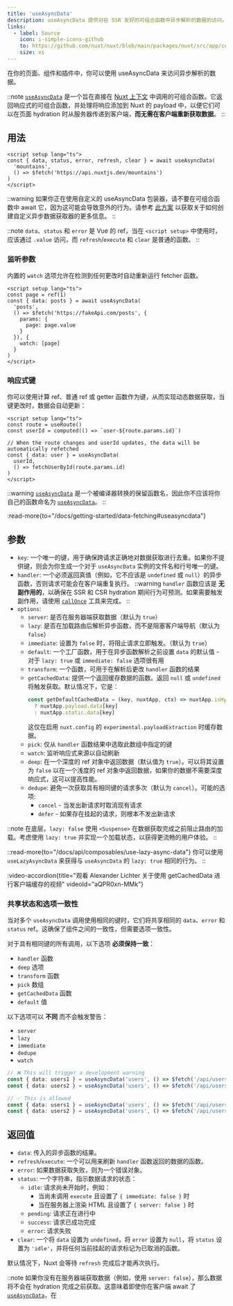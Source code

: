 ```yaml
---
title: 'useAsyncData'
description: useAsyncData 提供对在 SSR 友好的可组合函数中异步解析的数据的访问。
links:
  - label: Source
    icon: i-simple-icons-github
    to: https://github.com/nuxt/nuxt/blob/main/packages/nuxt/src/app/composables/asyncData.ts
    size: xs
---
```


在你的页面、组件和插件中，你可以使用 useAsyncData 来访问异步解析的数据。

::note
[`useAsyncData`](/docs/api/composables/use-async-data) 是一个旨在直接在 [Nuxt 上下文](/docs/guide/going-further/nuxt-app#the-nuxt-context) 中调用的可组合函数。它返回响应式的可组合函数，并处理将响应添加到 Nuxt 的 payload 中，以便它们可以在页面 hydration 时从服务器传递到客户端，**而无需在客户端重新获取数据**。
::

## 用法

```vue [pages/index.vue]
<script setup lang="ts">
const { data, status, error, refresh, clear } = await useAsyncData(
  'mountains',
  () => $fetch('https://api.nuxtjs.dev/mountains')
)
</script>
```

::warning
如果你正在使用自定义的 useAsyncData 包装器，请不要在可组合函数中 await 它，因为这可能会导致意外的行为。请参考 [此方案](/docs/guide/recipes/custom-usefetch#custom-usefetch) 以获取关于如何创建自定义异步数据获取器的更多信息。
::

::note
`data`、`status` 和 `error` 是 Vue 的 ref，当在 `<script setup>` 中使用时，应该通过 `.value` 访问，而 `refresh`/`execute` 和 `clear` 是普通的函数。
::

### 监听参数

内置的 `watch` 选项允许在检测到任何更改时自动重新运行 fetcher 函数。

```vue [pages/index.vue]
<script setup lang="ts">
const page = ref(1)
const { data: posts } = await useAsyncData(
  'posts',
  () => $fetch('https://fakeApi.com/posts', {
    params: {
      page: page.value
    }
  }), {
    watch: [page]
  }
)
</script>
```

### 响应式键

你可以使用计算 ref、普通 ref 或 getter 函数作为键，从而实现动态数据获取，当键更改时，数据会自动更新：

```vue [pages/[id\\].vue]
<script setup lang="ts">
const route = useRoute()
const userId = computed(() => `user-${route.params.id}`)

// When the route changes and userId updates, the data will be automatically refetched
const { data: user } = useAsyncData(
  userId,
  () => fetchUserById(route.params.id)
)
</script>
```

::warning
[`useAsyncData`](/docs/api/composables/use-async-data) 是一个被编译器转换的保留函数名，因此你不应该将你自己的函数命名为 [`useAsyncData`](/docs/api/composables/use-async-data)。
::

:read-more{to="/docs/getting-started/data-fetching#useasyncdata"}

## 参数

- `key`: 一个唯一的键，用于确保跨请求正确地对数据获取进行去重。如果你不提供键，则会为你生成一个对于 `useAsyncData` 实例的文件名和行号唯一的键。
- `handler`: 一个必须返回真值（例如，它不应该是 `undefined` 或 `null`）的异步函数，否则请求可能会在客户端重复执行。
::warning
`handler` 函数应该是 **无副作用的**，以确保在 SSR 和 CSR hydration 期间行为可预测。如果需要触发副作用，请使用 [`callOnce`](/docs/api/utils/call-once) 工具来完成。
::
- `options`:
  - `server`: 是否在服务器端获取数据（默认为 `true`）
  - `lazy`: 是否在加载路由后解析异步函数，而不是阻塞客户端导航（默认为 `false`）
  - `immediate`: 设置为 `false` 时，将阻止请求立即触发。（默认为 `true`）
  - `default`: 一个工厂函数，用于在异步函数解析之前设置 `data` 的默认值 - 对于 `lazy: true` 或 `immediate: false` 选项很有用
  - `transform`: 一个函数，可用于在解析后更改 `handler` 函数的结果
  - `getCachedData`: 提供一个返回缓存数据的函数。返回 `null` 或 `undefined` 将触发获取。默认情况下，它是：
    ```ts
    const getDefaultCachedData = (key, nuxtApp, ctx) => nuxtApp.isHydrating 
      ? nuxtApp.payload.data[key] 
      : nuxtApp.static.data[key]
    ```
    这仅在启用 `nuxt.config` 的 `experimental.payloadExtraction` 时缓存数据。
  - `pick`: 仅从 `handler` 函数结果中选取此数组中指定的键
  - `watch`: 监听响应式来源以自动刷新
  - `deep`: 在一个深度的 ref 对象中返回数据（默认值为 `true`）。可以将其设置为 `false` 以在一个浅度的 ref 对象中返回数据，如果你的数据不需要深度响应式，这可以提高性能。
  - `dedupe`: 避免一次获取具有相同键的请求多次（默认为 `cancel`）。可能的选项:
    - `cancel` - 当发出新请求时取消现有请求
    - `defer` - 如果存在挂起的请求，则根本不发出新请求

::note
在底层，`lazy: false` 使用 `<Suspense>` 在数据获取完成之前阻止路由的加载。考虑使用 `lazy: true` 并实现一个加载状态，以获得更流畅的用户体验。
::

::read-more{to="/docs/api/composables/use-lazy-async-data"}
你可以使用 `useLazyAsyncData` 来获得与 `useAsyncData` 的 `lazy: true` 相同的行为。
::

:video-accordion{title="观看 Alexander Lichter 关于使用 getCachedData 进行客户端缓存的视频" videoId="aQPR0xn-MMk"}

### 共享状态和选项一致性

当对多个 `useAsyncData` 调用使用相同的键时，它们将共享相同的 `data`、`error` 和 `status` ref。这确保了组件之间的一致性，但需要选项一致性。

对于具有相同键的所有调用，以下选项 **必须保持一致**：

- `handler` 函数
- `deep` 选项
- `transform` 函数
- `pick` 数组
- `getCachedData` 函数
- `default` 值

以下选项可以 **不同** 而不会触发警告：
- `server`
- `lazy`
- `immediate`
- `dedupe`
- `watch`

```ts
// ❌ This will trigger a development warning
const { data: users1 } = useAsyncData('users', () => $fetch('/api/users'), { deep: false })
const { data: users2 } = useAsyncData('users', () => $fetch('/api/users'), { deep: true })

// ✅ This is allowed
const { data: users1 } = useAsyncData('users', () => $fetch('/api/users'), { immediate: true })
const { data: users2 } = useAsyncData('users', () => $fetch('/api/users'), { immediate: false })
```

## 返回值

- `data`: 传入的异步函数的结果。
- `refresh`/`execute`: 一个可以用来刷新 `handler` 函数返回的数据的函数。
- `error`: 如果数据获取失败，则为一个错误对象。
- `status`: 一个字符串，指示数据请求的状态：
  - `idle`: 请求尚未开始时，例如：
    - 当尚未调用 `execute` 且设置了 `{ immediate: false }` 时
    - 当在服务器上渲染 HTML 且设置了 `{ server: false }` 时
  - `pending`: 请求正在进行中
  - `success`: 请求已成功完成
  - `error`: 请求失败
- `clear`: 一个将 `data` 设置为 `undefined`，将 `error` 设置为 `null`，将 `status` 设置为 `'idle'`，并将任何当前挂起的请求标记为已取消的函数。

默认情况下，Nuxt 会等待 `refresh` 完成后才能再次执行。

::note
如果你没有在服务器端获取数据（例如，使用 `server: false`），那么数据将不会在 hydration 完成之前获取。这意味着即使你在客户端 await 了 [`useAsyncData`](/docs/api/composables/use-async-data)，在 <script setup> 中 `data` 仍然会是 `null`。
::

## 类型

```ts [Signature]
function useAsyncData<DataT, DataE>(
  handler: (nuxtApp?: NuxtApp) => Promise<DataT>,
  options?: AsyncDataOptions<DataT>
): AsyncData<DataT, DataE>
function useAsyncData<DataT, DataE>(
  key: string | Ref<string> | ComputedRef<string>,
  handler: (nuxtApp?: NuxtApp) => Promise<DataT>,
  options?: AsyncDataOptions<DataT>
): Promise<AsyncData<DataT, DataE>>

type AsyncDataOptions<DataT> = {
  server?: boolean
  lazy?: boolean
  immediate?: boolean
  deep?: boolean
  dedupe?: 'cancel' | 'defer'
  default?: () => DataT | Ref<DataT> | null
  transform?: (input: DataT) => DataT | Promise<DataT>
  pick?: string[]
  watch?: WatchSource[] | false
  getCachedData?: (key: string, nuxtApp: NuxtApp, ctx: AsyncDataRequestContext) => DataT | undefined
}

type AsyncDataRequestContext = {
  /** The reason for this data request */
  cause: 'initial' | 'refresh:manual' | 'refresh:hook' | 'watch'
}

type AsyncData<DataT, ErrorT> = {
  data: Ref<DataT | null>
  refresh: (opts?: AsyncDataExecuteOptions) => Promise<void>
  execute: (opts?: AsyncDataExecuteOptions) => Promise<void>
  clear: () => void
  error: Ref<ErrorT | null>
  status: Ref<AsyncDataRequestStatus>
};

interface AsyncDataExecuteOptions {
  dedupe?: 'cancel' | 'defer'
}

type AsyncDataRequestStatus = 'idle' | 'pending' | 'success' | 'error'
```

:read-more{to="/docs/getting-started/data-fetching"}
